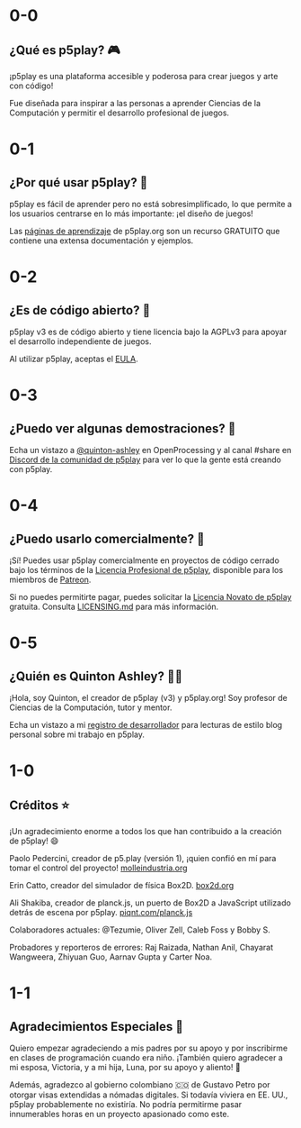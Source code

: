 # 0-0

## ¿Qué es p5play? 🎮

¡p5play es una plataforma accesible y poderosa para crear juegos y arte con código!

Fue diseñada para inspirar a las personas a aprender Ciencias de la Computación y permitir el desarrollo profesional de juegos.

# 0-1

## ¿Por qué usar p5play? 🤔

p5play es fácil de aprender pero no está sobresimplificado, lo que permite a los usuarios centrarse en lo más importante: ¡el diseño de juegos!

Las [páginas de aprendizaje](../learn) de p5play.org son un recurso GRATUITO que contiene una extensa documentación y ejemplos.

# 0-2

## ¿Es de código abierto? 📖

p5play v3 es de código abierto y tiene licencia bajo la AGPLv3 para apoyar el desarrollo independiente de juegos.

Al utilizar p5play, aceptas el [EULA](https://github.com/quinton-ashley/p5play/blob/main/EULA.md).

# 0-3

## ¿Puedo ver algunas demostraciones? 👀

Echa un vistazo a [@quinton-ashley](https://openprocessing.org/user/350295?o=35&view=sketches) en OpenProcessing y al canal #share en [Discord de la comunidad de p5play](https://discord.gg/EJwnJATmj7) para ver lo que la gente está creando con p5play.

# 0-4

## ¿Puedo usarlo comercialmente? 🤑

¡Sí! Puedes usar p5play comercialmente en proyectos de código cerrado bajo los términos de la [Licencia Profesional de p5play](https://github.com/quinton-ashley/p5play-web/blob/main/pro/LICENSE.md), disponible para los miembros de [Patreon](https://www.patreon.com/p5play).

Si no puedes permitirte pagar, puedes solicitar la [Licencia Novato de p5play](https://github.com/quinton-ashley/p5play-novice/blob/main/LICENSE.md) gratuita. Consulta [LICENSING.md](https://github.com/quinton-ashley/p5play-web/blob/main/LICENSING.md) para más información.

# 0-5

## ¿Quién es Quinton Ashley? 👨‍💻

¡Hola, soy Quinton, el creador de p5play (v3) y p5play.org! Soy profesor de Ciencias de la Computación, tutor y mentor.

Echa un vistazo a mi [registro de desarrollador](https://github.com/quinton-ashley/p5play/wiki/Developer-Log) para lecturas de estilo blog personal sobre mi trabajo en p5play.

# 1-0

## Créditos ⭐️

¡Un agradecimiento enorme a todos los que han contribuido a la creación de p5play! 😄

Paolo Pedercini, creador de p5.play (versión 1), ¡quien confió en mí para tomar el control del proyecto! [molleindustria.org](http://molleindustria.org)

Erin Catto, creador del simulador de física Box2D. [box2d.org](https://box2d.org)

Ali Shakiba, creador de planck.js, un puerto de Box2D a JavaScript utilizado detrás de escena por p5play. [piqnt.com/planck.js](https://piqnt.com/planck.js)

Colaboradores actuales: @Tezumie, Oliver Zell, Caleb Foss y Bobby S.

Probadores y reporteros de errores: Raj Raizada, Nathan Anil, Chayarat Wangweera, Zhiyuan Guo, Aarnav Gupta y Carter Noa.

# 1-1

## Agradecimientos Especiales 🙌

Quiero empezar agradeciendo a mis padres por su apoyo y por inscribirme en clases de programación cuando era niño. ¡También quiero agradecer a mi esposa, Victoria, y a mi hija, Luna, por su apoyo y aliento! 💞

Además, agradezco al gobierno colombiano 🇨🇴 de Gustavo Petro por otorgar visas extendidas a nómadas digitales. Si todavía viviera en EE. UU., p5play probablemente no existiría. No podría permitirme pasar innumerables horas en un proyecto apasionado como este.
